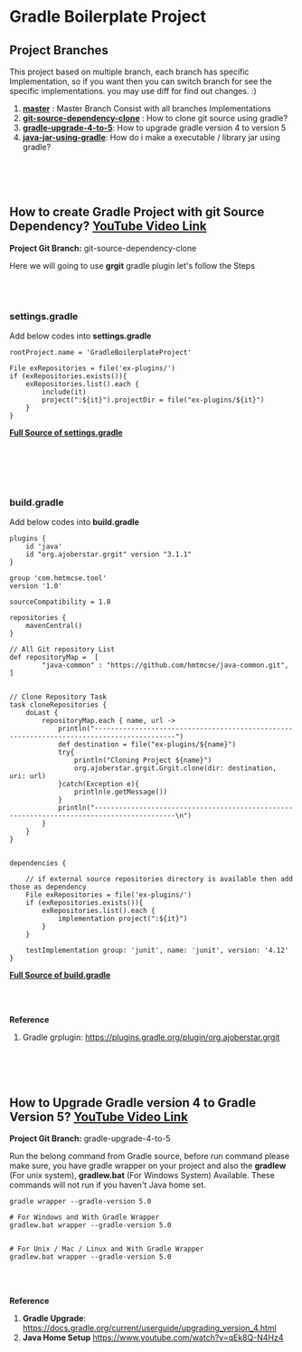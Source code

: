 # Gradle Boilerplate Project

## Project Branches

This project based on multiple branch, each branch has specific Implementation, so if you want then you can switch 
branch for see the specific implementations. you may use diff for find out changes. :)

1. **[master](https://github.com/hmtmcse-com/gradle-boilerplate-project/tree/master)** : Master Branch Consist with all branches Implementations
2. **[git-source-dependency-clone](https://github.com/hmtmcse-com/gradle-boilerplate-project/tree/git-source-dependency-clone)** : How to clone git source using gradle?
3. **[gradle-upgrade-4-to-5](#)**: How to upgrade gradle version 4 to version 5
4. **[java-jar-using-gradle](#)**: How do i make a executable /  library jar using gradle?


<br><br><br>

## How to create Gradle Project with git Source Dependency? [YouTube Video Link](https://www.youtube.com/watch?v=Rv0Zm4L85PI)

**Project Git Branch:**  git-source-dependency-clone

Here we will going to use **grgit** gradle plugin let's follow the Steps



<br><br>

### settings.gradle 
Add below codes into **settings.gradle**

```
rootProject.name = 'GradleBoilerplateProject'

File exRepositories = file('ex-plugins/')
if (exRepositories.exists()){
    exRepositories.list().each {
        include(it)
        project(":${it}").projectDir = file("ex-plugins/${it}")
    }
}
```

**[Full Source of settings.gradle](https://github.com/hmtmcse-com/gradle-boilerplate-project/blob/master/settings.gradle)**



<br><br><br><br>

### build.gradle
Add below codes into **build.gradle**

```
plugins {
    id 'java'
    id "org.ajoberstar.grgit" version "3.1.1"
}

group 'com.hmtmcse.tool'
version '1.0'

sourceCompatibility = 1.8

repositories {
    mavenCentral()
}

// All Git repository List 
def repositoryMap =  [
        "java-common" : "https://github.com/hmtmcse/java-common.git",
]


// Clone Repository Task
task cloneRepositories {
    doLast {
        repositoryMap.each { name, url ->
            println("------------------------------------------------------------------------------------------")
            def destination = file("ex-plugins/${name}")
            try{
                println("Cloning Project ${name}")
                org.ajoberstar.grgit.Grgit.clone(dir: destination, uri: url)
            }catch(Exception e){
                println(e.getMessage())
            }
            println("------------------------------------------------------------------------------------------\n")
        }
    }
}


dependencies {

    // if external source repositories directory is available then add those as dependency
    File exRepositories = file('ex-plugins/')
    if (exRepositories.exists()){
        exRepositories.list().each {
            implementation project(":${it}")
        }
    }
    
    testImplementation group: 'junit', name: 'junit', version: '4.12'
}
```


**[Full Source of build.gradle](https://github.com/hmtmcse-com/gradle-boilerplate-project/blob/master/build.gradle)**


<br><br>

**Reference**
1. Gradle grplugin: https://plugins.gradle.org/plugin/org.ajoberstar.grgit



<br><br><br>

## How to Upgrade Gradle version 4 to Gradle Version 5? [YouTube Video Link](#)

**Project Git Branch:**  gradle-upgrade-4-to-5

Run the belong command from Gradle source, before run command please make sure, you have gradle wrapper on your project
and also the **gradlew** (For unix system), **gradlew.bat** (For Windows System) Available. These commands will not run if you
haven't Java home set.

```
gradle wrapper --gradle-version 5.0

# For Windows and With Gradle Wrapper
gradlew.bat wrapper --gradle-version 5.0


# For Unix / Mac / Linux and With Gradle Wrapper
gradlew.bat wrapper --gradle-version 5.0
```


<br><br>

**Reference**
1. **Gradle Upgrade**: https://docs.gradle.org/current/userguide/upgrading_version_4.html
2. **Java Home Setup** https://www.youtube.com/watch?v=qEk8Q-N4Hz4